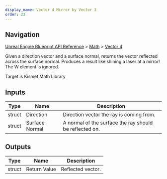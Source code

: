 ```yaml
---
display_name: Vector 4 Mirror by Vector 3
order: 23
---
```

## Navigation

[Unreal Engine Blueprint API Reference](https://dev.epicgames.com/documentation/en-us/unreal-engine/BlueprintAPI) > [Math](https://dev.epicgames.com/documentation/en-us/unreal-engine/BlueprintAPI/Math) > [Vector 4](https://dev.epicgames.com/documentation/en-us/unreal-engine/BlueprintAPI/Math/Vector4)

Given a direction vector and a surface normal, returns the vector reflected across the surface normal.
Produces a result like shining a laser at a mirror!
The W element is ignored.

Target is Kismet Math Library

## Inputs

| Type | Name | Description |
| --- | --- | --- |
| struct | Direction | Direction vector the ray is coming from. |
| struct | Surface Normal | A normal of the surface the ray should be reflected on. |

## Outputs

| Type | Name | Description |
| --- | --- | --- |
| struct | Return Value | Reflected vector. |
